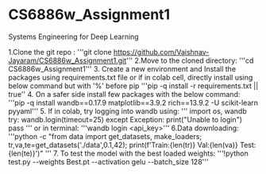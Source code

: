 # CS6886w_Assignment1
Systems Engineering for Deep Learning

1.Clone the git repo :
'''git clone https://github.com/Vaishnav-Jayaram/CS6886w_Assignment1.git'''
2.Move to the cloned directory:
'''cd CS6886w_Assignment1'''
3. Create a new environment and Install the packages using requirements.txt file or if in colab cell, directly install using below command but with '%' before pip
'''pip -q install -r requirements.txt || true''
4. On a safer side install few packages with the below command:
'''pip -q install wandb==0.17.9 matplotlib==3.9.2 rich==13.9.2 -U scikit-learn pyyaml'''
5. If in colab, try logging into wandb using:
'''
import os, wandb
try:
    wandb.login(timeout=25)
except Exception:
  print("Unable to login")
  pass
'''
or in terminal:
'''wandb login <api_key>'''
6.Data downloading:
'''python -c "from data import get_datasets, make_loaders; tr,va,te=get_datasets('./data',0.1,42); print(f'Train:{len(tr)} Val:{len(va)} Test:{len(te)}')" '''
7. To test the model with the best loaded weights:
'''!python test.py --weights Best.pt --activation gelu --batch_size 128'''
